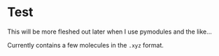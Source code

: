 # Test

This will be more fleshed out later when I use pymodules and the like...

Currently contains a few molecules in the `.xyz` format.
